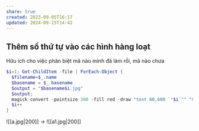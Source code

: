 ```yaml
---
share: true
created: 2023-09-05T16:17
updated: 2024-09-15T14:42
---
```

## Thêm số thứ tự vào các hình hàng loạt
Hữu ích cho việc phân biệt mã nào mình đã làm rồi, mã nào chưa
```PowerShell
$i=1; Get-ChildItem -file | ForEach-Object {
  $filename=$_.name
  $basename = $_.basename
  $output = "$basename$i.jpg"
  $output; 
  magick convert -pointsize 300 -fill red -draw "text 60,600 `"$i`"" "$filename" $output
  $i++
} 
```

![[a.jpg|200]] → ![[a1.jpg|200]]
